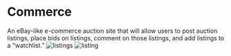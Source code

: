 # Commerce
An eBay-like e-commerce auction site that will allow users to post auction listings, place bids on listings, comment on those listings, and add listings to a “watchlist.”
![listings](https://user-images.githubusercontent.com/52523023/163459494-90e0f0c2-d6f4-4a19-930a-20c26fd440e7.png)
![listing](https://user-images.githubusercontent.com/52523023/163459506-f3a3a9c0-2914-420d-a94a-f2534d118c28.png)
